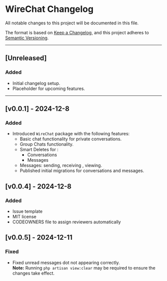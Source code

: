 # WireChat Changelog 

All notable changes to this project will be documented in this file.

The format is based on [Keep a Changelog](https://keepachangelog.com/en/1.0.0/),
and this project adheres to [Semantic Versioning](https://semver.org/spec/v2.0.0.html).

---

## [Unreleased]
### Added
- Initial changelog setup.
- Placeholder for upcoming features.

---

## [v0.0.1] - 2024-12-8
### Added
- Introduced `WireChat` package with the following features:
  - Basic chat functionality for private conversations.
  - Group Chats functionality.
  - Smart Deletes for :
    * Conversations
    *  Messages
  - Messages: sending, receiving , viewing.
  - Published initial migrations for conversations and messages.

## [v0.0.4] - 2024-12-8
### Added
  - Issue template
  - MIT license 
  - CODEOWNERS file to assign reviewers automatically

  
## [v0.0.5] - 2024-12-11
### Fixed
- Fixed unread messages dot not appearing correctly.  
  **Note:** Running `php artisan view:clear` may be required to ensure the changes take effect.

